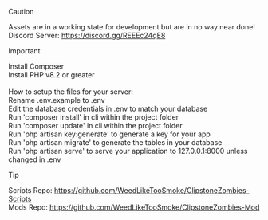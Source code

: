 > [!CAUTION]
> Assets are in a working state for development but are in no way near done!<br>
> Discord Server: https://discord.gg/REEEc24qE8

> [!IMPORTANT]
> Install Composer<br>
> Install PHP v8.2 or greater<br><br>
> How to setup the files for your server:<br>
> Rename .env.example to .env<br>
> Edit the database credentials in .env to match your database<br>
> Run 'composer install' in cli within the project folder<br>
> Run 'composer update' in cli within the project folder<br>
> Run 'php artisan key:generate' to generate a key for your app<br>
> Run 'php artisan migrate' to generate the tables in your database<br>
> Run 'php artisan serve' to serve your application to 127.0.0.1:8000 unless changed in .env

> [!TIP]
> Scripts Repo: https://github.com/WeedLikeTooSmoke/ClipstoneZombies-Scripts<br>
> Mods Repo: https://github.com/WeedLikeTooSmoke/ClipstoneZombies-Mod

